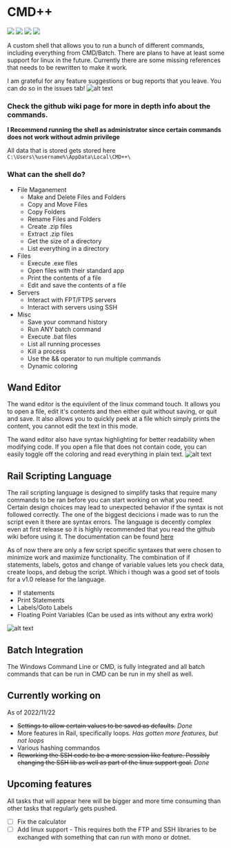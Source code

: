 # CMD++
![](https://img.shields.io/github/downloads/Abbin44/CMD-Plus/total?color=orange&label=Downloads)
![](https://img.shields.io/github/stars/Abbin44/CMD-Plus?color=orange&label=Stars)
![](https://img.shields.io/github/forks/Abbin44/CMD-Plus?color=orange&label=Forks)
![](https://img.shields.io/endpoint?url=https://raw.githubusercontent.com/Abbin44/CMD-Plus/master/Shields/lines.json)

A custom shell that allows you to run a bunch of different commands, including everything from CMD/Batch. There are plans to have at least some support for linux in the future. Currently there are some missing references that needs to be rewritten to make it work. 

I am grateful for any feature suggestions or bug reports that you leave. You can do so in the issues tab!
![alt text](https://github.com/Abbin44/Custom-Shell/blob/master/preview.png?raw=true)

### Check the github wiki page for more in depth info about the commands.

**I Recommend running the shell as administrator since certain commands does not work without admin privilege**

All data that is stored gets stored here `C:\Users\%username%\AppData\Local\CMD++\`
### What can the shell do?
+ File Maganement
    + Make and Delete Files and Folders
    + Copy and Move Files
    + Copy Folders
    + Rename Files and Folders
    + Create .zip files
    + Extract .zip files
    + Get the size of a directory
    + List everything in a directory
+ Files
    + Execute .exe files
    + Open files with their standard app
    + Print the contents of a file
    + Edit and save the contents of a file
+ Servers
    + Interact with FPT/FTPS servers
    + Interact with servers using SSH
+ Misc
    + Save your command history
    + Run ANY batch command
    + Execute .bat files
    + List all running processes
    + Kill a process
    + Use the && operator to run multiple commands
    + Dynamic coloring
    
## Wand Editor
The wand editor is the equivilent of the linux command touch. It allows you to open a file, edit it's contents and then either quit without saving, or quit and save. It also allows you to quickly peek at a file which simply prints the content, you cannot edit the text in this mode.

The wand editor also have syntax highlighting for better readability when modifying code. If you open a file that does not contain code, you can easily toggle off the coloring and read everything in plain text.
![alt text](https://github.com/Abbin44/Custom-Shell/blob/master/wand_preview.png?raw=true)

## Rail Scripting Language
The rail scripting language is designed to simplify tasks that require many commands to be ran before you can start working on what you need.
Certain design choices may lead to unexpected behavior if the syntax is not followed correctly. The one of the biggest decicions i made was to run the script even it there are syntax errors.
The language is decently complex even at first release so it is highly recommended that you read the github wiki before using it. The documentation can be found [here](https://github.com/Abbin44/CMD-Plus/wiki/Rails)

As of now there are only a few script specific syntaxes that were chosen to minimize work and maximize functionality.
The combination of if statements, labels, gotos and change of variable values lets you check data, create loops, and debug the script. Which i though was a good set of tools for a v1.0 release for the language.

  + If statements
  + Print Statements
  + Labels/Goto Labels
  + Floating Point Variables (Can be used as ints without any extra work)
  
![alt text](https://github.com/Abbin44/Custom-Shell/blob/master/script_preview.png?raw=true)

## Batch Integration
The Windows Command Line or CMD, is fully integrated and all batch commands that can be run in CMD can be run in my shell as well.

## Currently working on
As of 2022/11/22
 * <s>Settings to allow certain values to be saved as defaults.</s> *Done*
 * More features in Rail, specifically loops. *Has gotten more features, but not loops*
 * Various hashing commandos
 * <s>Reworking the SSH code to be a more session like feature. Possibly changing the SSH lib as well as part of the linux support goal.</s> *Done*

## Upcoming features
All tasks that will appear here will be bigger and more time consuming than other tasks that regularly gets pushed.

- [ ] Fix the calculator
- [ ] Add linux support - This requires both the FTP and SSH libraries to be exchanged with something that can run with mono or dotnet.
